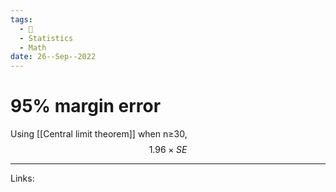 ```yaml
---
tags:
  - 🌱
  - Statistics
  - Math
date: 26--Sep--2022
---
```


# 95% margin error
Using [[Central limit theorem]] when n≥30,
$$1.96 \times SE$$

---
Links: 